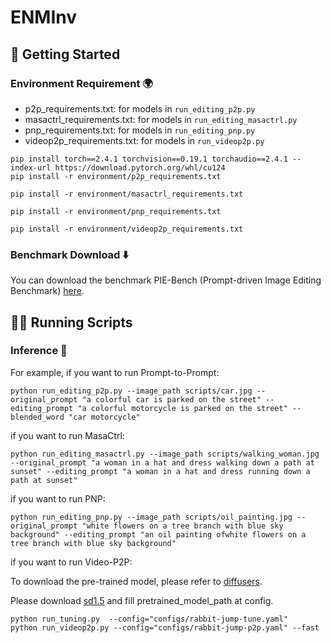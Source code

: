 # ENMInv


## 🚀 Getting Started
<span id="getting-started"></span>

### Environment Requirement 🌍
<span id="environment-requirement"></span>

- p2p_requirements.txt: for models in `run_editing_p2p.py`
- masactrl_requirements.txt: for models in `run_editing_masactrl.py`
- pnp_requirements.txt: for models in `run_editing_pnp.py`
- videop2p_requirements.txt: for models in `run_videop2p.py`

```shell
pip install torch==2.4.1 torchvision==0.19.1 torchaudio==2.4.1 --index-url https://download.pytorch.org/whl/cu124
pip install -r environment/p2p_requirements.txt

pip install -r environment/masactrl_requirements.txt

pip install -r environment/pnp_requirements.txt

pip install -r environment/videop2p_requirements.txt
```

### Benchmark Download ⬇️
<span id="benchmark-download"></span>

You can download the benchmark PIE-Bench (Prompt-driven Image Editing Benchmark) [here](https://github.com/cure-lab/PnPInversion).



## 🏃🏼 Running Scripts
<span id="running-scripts"></span>

### Inference 📜
<span id="inference"></span>

For example, if you want to run Prompt-to-Prompt:

```
python run_editing_p2p.py --image_path scripts/car.jpg --original_prompt "a colorful car is parked on the street" --editing_prompt "a colorful motorcycle is parked on the street" --blended_word "car motorcycle"
```

if you want to run MasaCtrl:

```
python run_editing_masactrl.py --image_path scripts/walking_woman.jpg --original_prompt "a woman in a hat and dress walking down a path at sunset" --editing_prompt "a woman in a hat and dress running down a path at sunset"
```

if you want to run PNP:

```
python run_editing_pnp.py --image_path scripts/oil_painting.jpg --original_prompt "white flowers on a tree branch with blue sky background" --editing_prompt "an oil painting ofwhite flowers on a tree branch with blue sky background"
```

if you want to run Video-P2P:

To download the pre-trained model, please refer to [diffusers](https://github.com/huggingface/diffusers).

Please download [sd1.5](https://huggingface.co/runwayml/stable-diffusion-v1-5) and fill pretrained_model_path at config.

```
python run_tuning.py  --config="configs/rabbit-jump-tune.yaml"
python run_videop2p.py --config="configs/rabbit-jump-p2p.yaml" --fast
```



